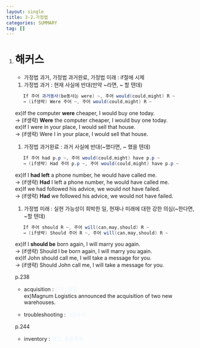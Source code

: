 ```yaml
---
layout: single
title: 3-2.가정법
categories: SUMMARY
tag: []
---
```


1. # 해커스
   - 가정법 과거, 가정법 과거완료, 가정법 미래 : if절에 시제   

   1. 가정법 과거 : 현재 사실에 반대(만약 ~라면, ~ 할 텐데)   
   ```cs
      If 주어 과거동사(be동사는 were) ~, 주어 would(could,might) R ~
      → (if생략) Were 주어 ~, 주어 would(could,might) R ~
   ```
   ex)If the computer __were__ cheaper, I would buy one today.   
   → (if생략) __Were__ the computer cheaper, I would buy one today.   
   ex)If I were in your place, I would sell that house.   
   → (if생략) Were I in your place, I would sell that house.   

   1. 가정법 과거완료 : 과거 사실에 반대(~했다면, ~ 했을 텐데)   
   ```cs
      If 주어 had p.p ~, 주어 would(could,might) have p.p ~
      → (if생략) Had 주어 p.p ~, 주어 would(could,might) have p.p ~
   ```
   ex)If I __had left__ a phone number, he would have called me.  
   → (if생략) __Had__ I left a phone number, he would have called me.   
   ex)If we had followed his advice, we would not have failed.   
   → (if생략) __Had__ we followed his advice, we would not have failed.   

   1. 가정법 미래 : 실현 가능성이 희박한 일, 현재나 미래에 대한 강한 의심(~한다면, ~할 텐데)   
   ```cs
      If 주어 should R ~, 주어 will(can,may,should) R ~
      → (if생략) Should 주어 R ~, 주어 will(can,may,should) R ~
   ```
   ex)If I __should be__ born again, I will marry you again.   
   → (if생략) Should I be born again, I will marry you again.   
   ex)If John should call me, I will take a message for you.   
   → (if생략) Should John call me, I will take a message for you.   

   p.238   
   - acquisition :  <span style="color:#E8F5FF">인수, 매입</span>   
   ex)Magnum Logistics announced the acquisition of two new warehouses.   

   - troubleshooting : <span style="color:#E8F5FF">고장수리</span>   

   p.244   
   - inventory : <span style="color:#E8F5FF">재고, 물품목록</span>   